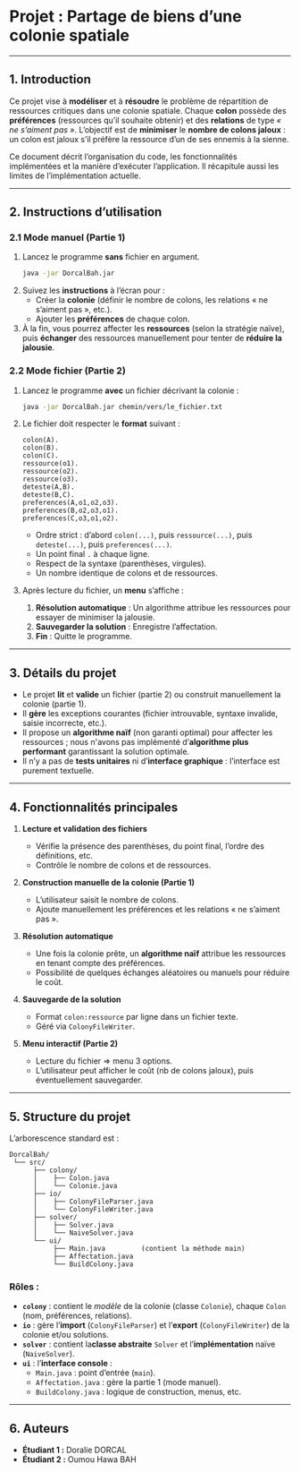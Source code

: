 # Projet : Partage de biens d’une colonie spatiale 

---

## 1. **Introduction**
Ce projet vise à **modéliser** et à **résoudre** le problème de répartition de ressources critiques dans une colonie spatiale. Chaque **colon** possède des **préférences** (ressources qu’il souhaite obtenir) et des **relations** de type *« ne s’aiment pas »*. L’objectif est de **minimiser** le **nombre de colons jaloux** : un colon est jaloux s’il préfère la ressource d’un de ses ennemis à la sienne.

Ce document décrit l’organisation du code, les fonctionnalités implémentées et la manière d’exécuter l’application. Il récapitule aussi les limites de l’implémentation actuelle.

---

## 2. **Instructions d’utilisation**

### **2.1 Mode manuel (Partie 1)**
1. Lancez le programme **sans** fichier en argument.  
   ```bash
   java -jar DorcalBah.jar
   ```
2. Suivez les **instructions** à l’écran pour :
   - Créer la **colonie** (définir le nombre de colons, les relations « ne s’aiment pas », etc.).
   - Ajouter les **préférences** de chaque colon.  
3. À la fin, vous pourrez affecter les **ressources** (selon la stratégie naïve), puis **échanger** des ressources manuellement pour tenter de **réduire la jalousie**.

### **2.2 Mode fichier (Partie 2)**
1. Lancez le programme **avec** un fichier décrivant la colonie :  
   ```bash
   java -jar DorcalBah.jar chemin/vers/le_fichier.txt
   ```
2. Le fichier doit respecter le **format** suivant :

   ```text
   colon(A).
   colon(B).
   colon(C).
   ressource(o1).
   ressource(o2).
   ressource(o3).
   deteste(A,B).
   deteste(B,C).
   preferences(A,o1,o2,o3).
   preferences(B,o2,o3,o1).
   preferences(C,o3,o1,o2).
   ```
   - Ordre strict : d’abord `colon(...)`, puis `ressource(...)`, puis `deteste(...)`, puis `preferences(...)`.
   - Un point final `.` à chaque ligne.
   - Respect de la syntaxe (parenthèses, virgules).
   - Un nombre identique de colons et de ressources.

3. Après lecture du fichier, un **menu** s’affiche :
   1. **Résolution automatique** : Un algorithme attribue les ressources pour essayer de minimiser la jalousie.  
   2. **Sauvegarder la solution** : Enregistre l’affectation.  
   3. **Fin** : Quitte le programme.

---

## 3. **Détails du projet**

- Le projet **lit** et **valide** un fichier (partie 2) ou construit manuellement la colonie (partie 1).  
- Il **gère** les exceptions courantes (fichier introuvable, syntaxe invalide, saisie incorrecte, etc.).  
- Il propose un **algorithme naïf** (non garanti optimal) pour affecter les ressources ; nous n'avons pas implémenté d’**algorithme plus performant** garantissant la solution optimale.  
- Il n’y a pas de **tests unitaires** ni d’**interface graphique** : l’interface est purement textuelle.

---

## 4. **Fonctionnalités principales**

1. **Lecture et validation des fichiers**  
   - Vérifie la présence des parenthèses, du point final, l’ordre des définitions, etc.  
   - Contrôle le nombre de colons et de ressources.

2. **Construction manuelle de la colonie (Partie 1)**  
   - L’utilisateur saisit le nombre de colons.  
   - Ajoute manuellement les préférences et les relations « ne s’aiment pas ».  

3. **Résolution automatique**  
   - Une fois la colonie prête, un **algorithme naïf** attribue les ressources en tenant compte des préférences.  
   - Possibilité de quelques échanges aléatoires ou manuels pour réduire le coût.

4. **Sauvegarde de la solution**  
   - Format `colon:ressource` par ligne dans un fichier texte.  
   - Géré via `ColonyFileWriter`.

5. **Menu interactif (Partie 2)**  
   - Lecture du fichier => menu 3 options.  
   - L’utilisateur peut afficher le coût (nb de colons jaloux), puis éventuellement sauvegarder.

---

## 5. **Structure du projet**

L’arborescence standard est :

```
DorcalBah/
 └── src/
      ├── colony/
      │    ├── Colon.java  
      │    └── Colonie.java
      ├── io/
      │    ├── ColonyFileParser.java
      │    └── ColonyFileWriter.java
      ├── solver/
      │    ├── Solver.java
      │    └── NaiveSolver.java
      └── ui/
           ├── Main.java         (contient la méthode main)
           ├── Affectation.java
           └── BuildColony.java
```

### **Rôles** :

- **`colony`** : contient le *modèle* de la colonie (classe `Colonie`), chaque `Colon` (nom, préférences, relations).  
- **`io`** : gère l’**import** (`ColonyFileParser`) et l’**export** (`ColonyFileWriter`) de la colonie et/ou solutions.  
- **`solver`** : contient la**classe abstraite** `Solver` et l’**implémentation** naïve (`NaiveSolver`).  
- **`ui`** : l’**interface console** :  
  - `Main.java` : point d’entrée (`main`).  
  - `Affectation.java` : gère la partie 1 (mode manuel).  
  - `BuildColony.java` : logique de construction, menus, etc.


---

## 6. **Auteurs**

- **Étudiant 1 :** Doralie DORCAL  
- **Étudiant 2 :** Oumou Hawa BAH  



